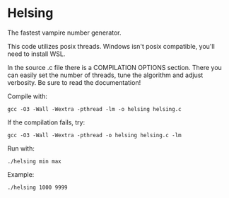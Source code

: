 # Helsing
The fastest vampire number generator.

This code utilizes posix threads. Windows isn't posix compatible, you'll need to install WSL.

In the source .c file there is a COMPILATION OPTIONS section.
There you can easily set the number of threads, tune the algorithm and adjust verbosity.
Be sure to read the documentation!

Compile with:
```
gcc -O3 -Wall -Wextra -pthread -lm -o helsing helsing.c
```
If the compilation fails, try:
```
gcc -O3 -Wall -Wextra -pthread -o helsing helsing.c -lm
```
Run with: 
```
./helsing min max
```
Example:
```
./helsing 1000 9999
```
